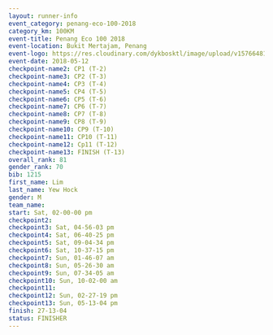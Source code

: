 ```yaml
--- 
layout: runner-info 
event_category: penang-eco-100-2018 
category_km: 100KM 
event-title: Penang Eco 100 2018 
event-location: Bukit Mertajam, Penang 
event-logo: https://res.cloudinary.com/dykbosktl/image/upload/v1576648106/Logo/Logo_lovxhg.jpg 
event-date: 2018-05-12 
checkpoint-name2: CP1 (T-2) 
checkpoint-name3: CP2 (T-3) 
checkpoint-name4: CP3 (T-4) 
checkpoint-name5: CP4 (T-5) 
checkpoint-name6: CP5 (T-6) 
checkpoint-name7: CP6 (T-7) 
checkpoint-name8: CP7 (T-8) 
checkpoint-name9: CP8 (T-9) 
checkpoint-name10: CP9 (T-10) 
checkpoint-name11: CP10 (T-11) 
checkpoint-name12: Cp11 (T-12) 
checkpoint-name13: FINISH (T-13) 
overall_rank: 81
gender_rank: 70
bib: 1215
first_name: Lim
last_name: Yew Hock
gender: M
team_name: 
start: Sat, 02-00-00 pm
checkpoint2: 
checkpoint3: Sat, 04-56-03 pm
checkpoint4: Sat, 06-40-25 pm
checkpoint5: Sat, 09-04-34 pm
checkpoint6: Sat, 10-37-15 pm
checkpoint7: Sun, 01-46-07 am
checkpoint8: Sun, 05-26-30 am
checkpoint9: Sun, 07-34-05 am
checkpoint10: Sun, 10-02-00 am
checkpoint11: 
checkpoint12: Sun, 02-27-19 pm
checkpoint13: Sun, 05-13-04 pm
finish: 27-13-04
status: FINISHER
--- 
```

